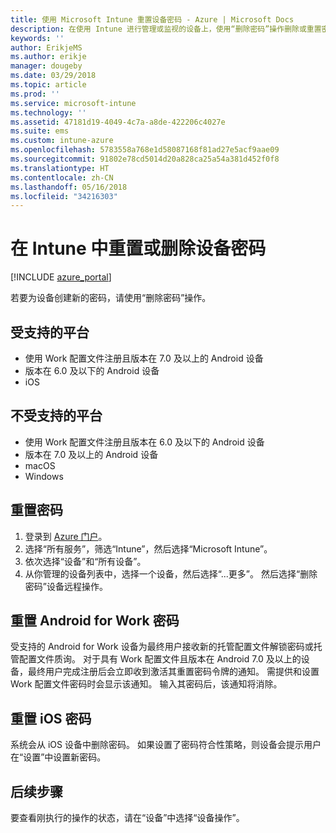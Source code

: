 ```yaml
---
title: 使用 Microsoft Intune 重置设备密码 - Azure | Microsoft Docs
description: 在使用 Intune 进行管理或监视的设备上，使用“删除密码”操作删除或重置密码。
keywords: ''
author: ErikjeMS
ms.author: erikje
manager: dougeby
ms.date: 03/29/2018
ms.topic: article
ms.prod: ''
ms.service: microsoft-intune
ms.technology: ''
ms.assetid: 47181d19-4049-4c7a-a8de-422206c4027e
ms.suite: ems
ms.custom: intune-azure
ms.openlocfilehash: 5783558a768e1d58087168f81ad27e5acf9aae09
ms.sourcegitcommit: 91802e78cd5014d20a828ca25a54a381d452f0f8
ms.translationtype: HT
ms.contentlocale: zh-CN
ms.lasthandoff: 05/16/2018
ms.locfileid: "34216303"
---
```

# <a name="reset-or-remove-a-device-passcode-in-intune"></a>在 Intune 中重置或删除设备密码

[!INCLUDE [azure_portal](./includes/azure_portal.md)]

若要为设备创建新的密码，请使用“删除密码”操作。

## <a name="supported-platforms"></a>受支持的平台

- 使用 Work 配置文件注册且版本在 7.0 及以上的 Android 设备
- 版本在 6.0 及以下的 Android 设备
- iOS 
     
## <a name="unsupported-platforms"></a>不受支持的平台

- 使用 Work 配置文件注册且版本在 6.0 及以下的 Android 设备
- 版本在 7.0 及以上的 Android 设备
- macOS
- Windows

## <a name="reset-a-passcode"></a>重置密码

1. 登录到 [Azure 门户](https://portal.azure.com)。
2. 选择“所有服务”，筛选“Intune”，然后选择“Microsoft Intune”。
3. 依次选择“设备”和“所有设备”。
4. 从你管理的设备列表中，选择一个设备，然后选择“...更多”。 然后选择“删除密码”设备远程操作。

## <a name="resetting-android-for-work-passcodes"></a>重置 Android for Work 密码

受支持的 Android for Work 设备为最终用户接收新的托管配置文件解锁密码或托管配置文件质询。 对于具有 Work 配置文件且版本在 Android 7.0 及以上的设备，最终用户完成注册后会立即收到激活其重置密码令牌的通知。 需提供和设置 Work 配置文件密码时会显示该通知。 输入其密码后，该通知将消除。

## <a name="resetting-ios-passcodes"></a>重置 iOS 密码

系统会从 iOS 设备中删除密码。 如果设置了密码符合性策略，则设备会提示用户在“设置”中设置新密码。 

## <a name="next-steps"></a>后续步骤

要查看刚执行的操作的状态，请在“设备”中选择“设备操作”。
